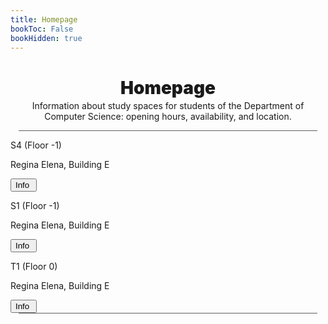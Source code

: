 ```yaml
---
title: Homepage
bookToc: False
bookHidden: true
---
```


<h1 align="center" class="title_grad" style="font-weight: 900">Homepage</h1>

<p align="center" style="margin-top: -15px">Information about study spaces for students of the Department of Computer Science: opening hours, availability, and location.</p>

<div style="width: 95%; height: 1px; background-color: #606060; margin-left: auto; margin-right: auto"></div>

<div class="home_evid">
    <div class="home_page centered_content_page" id="degree_choice_informatica">
        <p class="home_box_text_title degree_choice_box_text_title" id="home_wiki_text">S4 (Floor -1)</p>
        <p class="home_box_text degree_choice_box_text">Regina Elena, Building E</p>
        <button class="explore_more" onclick="window.location.href = 'regina-elena/e/s4/'">Info&nbsp<i class="fa-solid fa-arrow-right"></i></button>
    </div>
    <div class="home_page centered_content_page darken_overlay" style="background-image: url('https://i.imgur.com/osjOGjC.png')">
        <p class="home_box_text_title degree_choice_box_text_title" id="home_enroll_text">S1 (Floor -1)</p>
        <p class="home_box_text degree_choice_box_text">Regina Elena, Building E</p>
        <button class="explore_more" onclick="window.location.href = 'regina-elena/e/s1/'">Info&nbsp<i class="fa-solid fa-arrow-right"></i></button>
    </div>
    <div class="home_page centered_content_page" id="degree_choice_acsai">
        <p class="home_box_text_title degree_choice_box_text_title" id="home_enroll_text">T1 (Floor 0)</p>
        <p class="home_box_text degree_choice_box_text">Regina Elena, Building E</p>
        <button class="explore_more" onclick="window.location.href = 'regina-elena/e/t1/'">Info&nbsp<i class="fa-solid fa-arrow-right"></i></button>
    </div>
</div>

<div style="width: 95%; height: 1px; background-color: #606060; margin-left: auto; margin-right: auto"></div>
